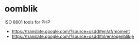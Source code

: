 # oomblik
ISO 8601 tools for PHP

* https://translate.google.com/?source=osdd#en/af/moment
* https://translate.google.com/?source=osdd#nl/en/ogenblikje
